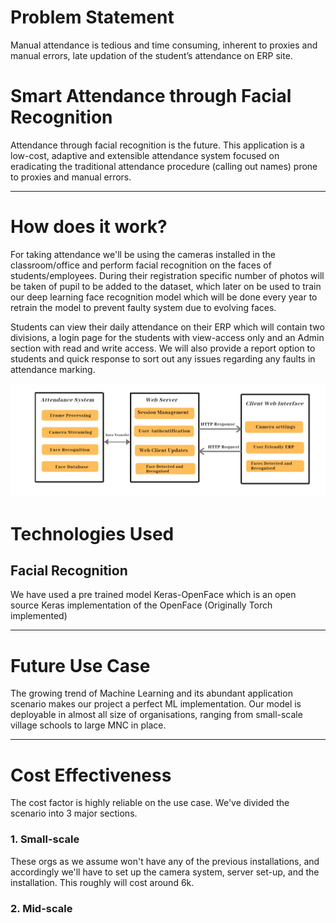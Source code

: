 # Problem Statement

Manual attendance is tedious and time consuming, inherent to proxies and manual errors, late updation of the student’s attendance on ERP site.


# Smart Attendance through Facial Recognition 

Attendance through facial recognition is the future. This application is a low-cost, adaptive and extensible attendance system focused on eradicating the traditional attendance procedure (calling out names) prone to proxies and manual errors.

------------------------------------------


# How does it work? 

For taking attendance we'll be using the cameras installed in the classroom/office and perform facial recognition on the faces of students/employees. During their registration specific number of photos will be taken of pupil to be added to the dataset, which later on be used to train our deep learning face recognition model which will be done every year to retrain the model to prevent faulty system due to evolving faces.

Students can view their daily attendance on their ERP which will contain two divisions, a login page for the students with view-access only and an Admin section with read and write access. We will also provide a report option to students and quick response to sort out any issues regarding any faults in attendance marking. 


![Workflow](https://github.com/hackatron19/hackover_booze/blob/master/img/IMG01.jpg)

 
# Technologies Used

## Facial Recognition
We have used a pre trained model Keras-OpenFace which is an open source Keras implementation of the OpenFace (Originally Torch implemented)

------------------------------------------

# Future Use Case
 The growing trend of Machine Learning and its abundant application scenario makes our project a perfect ML implementation. 
 Our model is deployable in almost all size of organisations, ranging from small-scale village schools to large MNC in place.

 ----

 # Cost Effectiveness
 The cost factor is highly reliable on the use case.
 We've divided the scenario into 3 major sections.

 ### 1. Small-scale 
 These orgs as we assume won't have any of the previous installations, and accordingly we'll have to set up the camera system, server set-up, and the installation. This roughly will cost around 6k.

 ### 2. Mid-scale


